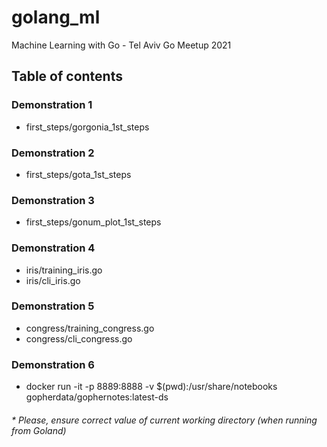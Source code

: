 # golang_ml
Machine Learning with Go - Tel Aviv Go Meetup 2021

## Table of contents
### Demonstration 1
* first_steps/gorgonia_1st_steps
### Demonstration 2
* first_steps/gota_1st_steps
### Demonstration 3
* first_steps/gonum_plot_1st_steps
### Demonstration 4
* iris/training_iris.go
* iris/cli_iris.go
### Demonstration 5
* congress/training_congress.go
* congress/cli_congress.go
### Demonstration 6
* docker run -it -p 8889:8888 -v $(pwd):/usr/share/notebooks gopherdata/gophernotes:latest-ds

###### * Please, ensure correct value of current working directory (when running from Goland)